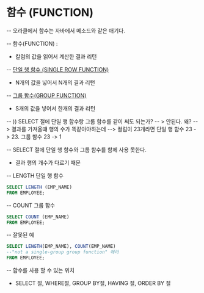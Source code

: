 # 함수 (FUNCTION)

-- 오라클에서 함수는 자바에서 메소드와 같은 애기다.

-- 함수(FUNCTION) : 
+ 칼럼의 값을 읽어서 계산한 결과 리턴

-- [단일 행 함수 (SINGLE ROW FUNCTION)](url)
+  N개의 값을 넣어서 N개의 결과 리턴

-- [그룹 함수(GROUP FUNCTION)](url)
+   S개의 값을 넣어서 한개의 결과 리턴

-- )) SELECT 절에 단일 행 함수랑 그룹 함수를 같이 써도 되는가?
-- > 안된다. 왜?
-- > 결과를 가져올떄 행의 수가 똑같아야하는데
--> 컬럼이 23개라면 단일 행 함수 23 -> 23. 그룹 함수 23 -> 1

-- SELECT 절에 단일 행 함수와 그룹 함수를 함께 사용 못한다.
+ 결과 행의 개수가 다르기 때문

-- LENGTH 단일 행 함수
```sql
SELECT LENGTH (EMP_NAME)
FROM EMPLOYEE;
```
-- COUNT 그룹 함수
```sql
SELECT COUNT (EMP_NAME)
FROM EMPLOYEE;
```

-- 잘못된 예 
```sql
SELECT LENGTH(EMP_NAME), COUNT(EMP_NAME)
--"not a single-group group function" 에러
FROM EMPLOYEE;
```
-- 함수를 사용 할 수 있는 위치
+  SELECT 절, WHERE절, GROUP BY절, HAVING 절, ORDER BY 절


